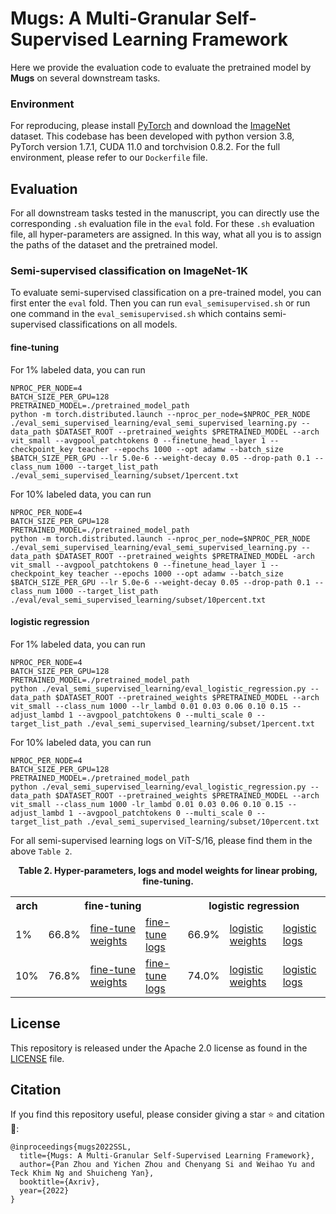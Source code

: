 # Mugs: A Multi-Granular Self-Supervised Learning Framework
Here we provide the evaluation code to evaluate the pretrained model by **Mugs** on several downstream tasks.

### Environment
For reproducing, please install [PyTorch](https://pytorch.org/) and download the [ImageNet](https://imagenet.stanford.edu/) dataset.
This codebase has been developed with python version 3.8, PyTorch version 1.7.1, CUDA 11.0 and torchvision 0.8.2. For the full 
environment, please refer to our `Dockerfile` file. 


## Evaluation
For all downstream tasks tested in the manuscript, you can directly use the corresponding `.sh` evaluation file 
in the `eval` fold. For these `.sh` evaluation file, all hyper-parameters are assigned. In this way, what all you 
is to assign the paths of the dataset and the pretrained model. 


### Semi-supervised classification on ImageNet-1K
To evaluate semi-supervised classification on a pre-trained model, you can first enter the `eval` fold. Then you can run `eval_semisupervised.sh` 
or run one command in the `eval_semisupervised.sh` which contains semi-supervised classifications on all models.
#### fine-tuning
For 1% labeled data, you can run 
```
NPROC_PER_NODE=4
BATCH_SIZE_PER_GPU=128
PRETRAINED_MODEL=./pretrained_model_path
python -m torch.distributed.launch --nproc_per_node=$NPROC_PER_NODE ./eval_semi_supervised_learning/eval_semi_supervised_learning.py --data_path $DATASET_ROOT --pretrained_weights $PRETRAINED_MODEL --arch vit_small --avgpool_patchtokens 0 --finetune_head_layer 1 --checkpoint_key teacher --epochs 1000 --opt adamw --batch_size $BATCH_SIZE_PER_GPU --lr 5.0e-6 --weight-decay 0.05 --drop-path 0.1 --class_num 1000 --target_list_path ./eval_semi_supervised_learning/subset/1percent.txt
```
For 10% labeled data, you can run 
```
NPROC_PER_NODE=4
BATCH_SIZE_PER_GPU=128
PRETRAINED_MODEL=./pretrained_model_path
python -m torch.distributed.launch --nproc_per_node=$NPROC_PER_NODE ./eval_semi_supervised_learning/eval_semi_supervised_learning.py --data_path $DATASET_ROOT --pretrained_weights $PRETRAINED_MODEL -arch vit_small --avgpool_patchtokens 0 --finetune_head_layer 1 --checkpoint_key teacher --epochs 1000 --opt adamw --batch_size $BATCH_SIZE_PER_GPU --lr 5.0e-6 --weight-decay 0.05 --drop-path 0.1 --class_num 1000 --target_list_path ./eval/eval_semi_supervised_learning/subset/10percent.txt
```
#### logistic regression
For 1% labeled data, you can run 
```
NPROC_PER_NODE=4
BATCH_SIZE_PER_GPU=128
PRETRAINED_MODEL=./pretrained_model_path
python ./eval_semi_supervised_learning/eval_logistic_regression.py --data_path $DATASET_ROOT --pretrained_weights $PRETRAINED_MODEL --arch vit_small --class_num 1000 --lr_lambd 0.01 0.03 0.06 0.10 0.15 --adjust_lambd 1 --avgpool_patchtokens 0 --multi_scale 0 --target_list_path ./eval_semi_supervised_learning/subset/1percent.txt  
```
For 10% labeled data, you can run 
```
NPROC_PER_NODE=4
BATCH_SIZE_PER_GPU=128
PRETRAINED_MODEL=./pretrained_model_path
python ./eval_semi_supervised_learning/eval_logistic_regression.py --data_path $DATASET_ROOT --pretrained_weights $PRETRAINED_MODEL --arch vit_small --class_num 1000 -lr_lambd 0.01 0.03 0.06 0.10 0.15 --adjust_lambd 1 --avgpool_patchtokens 0 --multi_scale 0 --target_list_path ./eval_semi_supervised_learning/subset/10percent.txt
```
For all semi-supervised learning logs on ViT-S/16, please find them in the above `Table 2`. 

**<p align="center">Table 2. Hyper-parameters, logs and model weights for linear probing, fine-tuning.</p>** 
<table>
  <tr>
    <th>arch</th>
    <th colspan="3">fine-tuning</th>
    <th colspan="3">logistic regression</th>
  </tr>
  <tr>
    <td>1%</td>
    <td>66.8%</td>
    <td><a href="https://drive.google.com/file/d/1WvzecnCwbcRGfXNUdPKYGIyExQ45J2gw/view?usp=sharing">fine-tune weights</a></td>
    <td><a href="https://drive.google.com/file/d/1-9LyX3BP6Xz0ErVI3eu_efe1TjwauSxZ/view?usp=sharing">fine-tune logs</a></td>
    <td>66.9%</td>
    <td><a href="https://drive.google.com/file/d/1GgFjxSjWn1w_CRuEbP3YZxezUL0McguR/view?usp=sharing">logistic weights</a></td>
    <td><a href="https://drive.google.com/file/d/1XaszkEPwHnVc1UgIs7EkGINpuD7GKoOl/view?usp=sharing">logistic logs</a></td>
  </tr>
  <tr>
    <td>10%</td>
    <td>76.8%</td>
    <td><a href="https://drive.google.com/file/d/1URX5u1jGcxSmurfCwokDQw6Psmdq2FuR/view?usp=sharing">fine-tune weights</a></td>
    <td><a href="https://drive.google.com/file/d/1k4cmTreajsIlxlF6-CURQ9e2pZc9Ka6-/view?usp=sharing">fine-tune logs</a></td>
    <td>74.0%</td>
    <td><a href="https://drive.google.com/file/d/1dxHsoTea8tHCEfbt_1Zw4cc61g16QsPZ/view?usp=sharing">logistic weights</a></td>
    <td><a href="https://drive.google.com/file/d/1Q0AheJ9NLrko4VurhpZnZEv-4SEakaOz/view?usp=sharing">logistic logs</a></td>
  </tr>
</table>

## License
This repository is released under the Apache 2.0 license as found in the [LICENSE](LICENSE) file.

## Citation
If you find this repository useful, please consider giving a star :star: and citation :t-rex::
```
@inproceedings{mugs2022SSL,
  title={Mugs: A Multi-Granular Self-Supervised Learning Framework},
  author={Pan Zhou and Yichen Zhou and Chenyang Si and Weihao Yu and Teck Khim Ng and Shuicheng Yan},
  booktitle={Axriv},
  year={2022}
}
```
